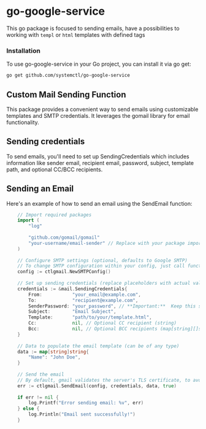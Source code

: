 # go-google-service

This go package is focused to sending emails, have a possibilities to working with `templ` or `html` templates with defined tags

### Installation
To use go-google-service in your Go project, you can install it via go get:
```bash
go get github.com/systemctl/go-google-service
```

## Custom Mail Sending Function

This package provides a convenient way to send emails using customizable templates and SMTP credentials. It leverages the gomail library for email functionality.

## Sending credentials
To send emails, you'll need to set up SendingCredentials which includes information like sender email, recipient email, password, subject, template path, and optional CC/BCC recipients.

## Sending an Email
Here's an example of how to send an email using the SendEmail function:

```go
    // Import required packages
    import (
        "log"
        
        "github.com/gomail/gomail"
        "your-username/email-sender" // Replace with your package import path
    )
    
    // Configure SMTP settings (optional, defaults to Google SMTP)
    // To change SMTP configuration within your config, just call function WithSMTPConfig() and pass parameters
    config := ctlgmail.NewSMTPConfig()
    
    // Set up sending credentials (replace placeholders with actual values)
    credentials := &mail.SendingCredentials{
        From:           "your_email@example.com",
        To:             "recipient@example.com",
        SenderPassword: "your_password", // **Important:**  Keep this secure!
        Subject:        "Email Subject",
        Template:       "path/to/your/template.html",
        Cc:             nil, // Optional CC recipient (string)
        Bcc:            nil, // Optional BCC recipients (map[string][]string)
    }
    
    // Data to populate the email template (can be of any type)
    data := map[string]string{
        "Name": "John Doe",
    }
    
    // Send the email
    // By default, gmail validates the server's TLS certificate, to avoid potential security issues due to invalid certificates, set 'false' during production.
    err := ctlgmail.SendEmail(config, credentials, data, true)
    
    if err != nil {
        log.Printf("Error sending email: %v", err)
    } else {
        log.Println("Email sent successfully!")
    }
```
